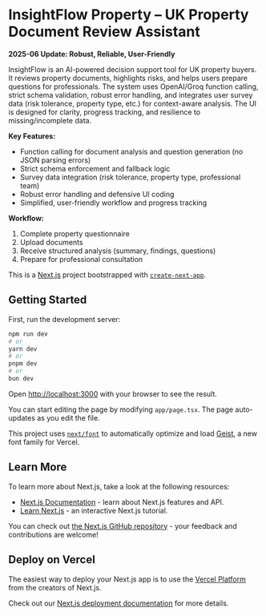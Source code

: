 # InsightFlow Property – UK Property Document Review Assistant

**2025-06 Update: Robust, Reliable, User-Friendly**

InsightFlow is an AI-powered decision support tool for UK property buyers. It reviews property documents, highlights risks, and helps users prepare questions for professionals. The system uses OpenAI/Groq function calling, strict schema validation, robust error handling, and integrates user survey data (risk tolerance, property type, etc.) for context-aware analysis. The UI is designed for clarity, progress tracking, and resilience to missing/incomplete data.

**Key Features:**
- Function calling for document analysis and question generation (no JSON parsing errors)
- Strict schema enforcement and fallback logic
- Survey data integration (risk tolerance, property type, professional team)
- Robust error handling and defensive UI coding
- Simplified, user-friendly workflow and progress tracking

**Workflow:**
1. Complete property questionnaire
2. Upload documents
3. Receive structured analysis (summary, findings, questions)
4. Prepare for professional consultation

This is a [Next.js](https://nextjs.org) project bootstrapped with [`create-next-app`](https://nextjs.org/docs/app/api-reference/cli/create-next-app).

## Getting Started

First, run the development server:

```bash
npm run dev
# or
yarn dev
# or
pnpm dev
# or
bun dev
```

Open [http://localhost:3000](http://localhost:3000) with your browser to see the result.

You can start editing the page by modifying `app/page.tsx`. The page auto-updates as you edit the file.

This project uses [`next/font`](https://nextjs.org/docs/app/building-your-application/optimizing/fonts) to automatically optimize and load [Geist](https://vercel.com/font), a new font family for Vercel.

## Learn More

To learn more about Next.js, take a look at the following resources:

- [Next.js Documentation](https://nextjs.org/docs) - learn about Next.js features and API.
- [Learn Next.js](https://nextjs.org/learn) - an interactive Next.js tutorial.

You can check out [the Next.js GitHub repository](https://github.com/vercel/next.js) - your feedback and contributions are welcome!

## Deploy on Vercel

The easiest way to deploy your Next.js app is to use the [Vercel Platform](https://vercel.com/new?utm_medium=default-template&filter=next.js&utm_source=create-next-app&utm_campaign=create-next-app-readme) from the creators of Next.js.

Check out our [Next.js deployment documentation](https://nextjs.org/docs/app/building-your-application/deploying) for more details.
